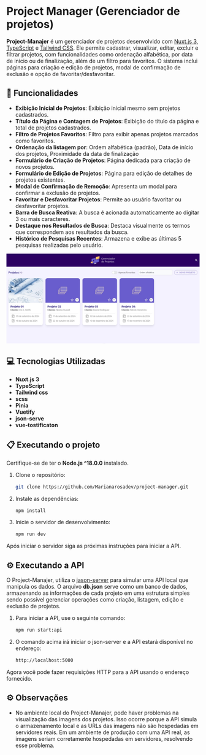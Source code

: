 # Project Manager (Gerenciador de projetos)

**Project-Manajer** é um gerenciador de projetos desenvolvido com [Nuxt.js 3](https://nuxt.com/), [TypeScript](https://www.typescriptlang.org/) e  [Tailwind CSS](https://reactjs.org/). Ele permite cadastrar, visualizar, editar, excluir e filtrar projetos, com funcionalidades como ordenação alfabética, por data de início ou de finalização, além de um filtro para favoritos. O sistema inclui páginas para criação e edição de projetos, modal de confirmação de exclusão e opção de favoritar/desfavoritar.

## 🚀 Funcionalidades

- **Exibição Inicial de Projetos**: Exibição inicial mesmo sem projetos cadastrados.
- **Título da Página e Contagem de Projetos**: Exibição do título da página e total de projetos cadastrados.
- **Filtro de Projetos Favoritos**: Filtro para exibir apenas projetos marcados como favoritos.
- **Ordenação da listagem por**: Ordem alfabética (padrão), Data de início dos projetos, Proximidade da data de finalização
- **Formulário de Criação de Projetos**: Página dedicada para criação de novos projetos.
- **Formulário de Edição de Projetos**: Página para edição de detalhes de projetos existentes.
- **Modal de Confirmação de Remoção**: Apresenta um modal para confirmar a exclusão de projetos.
- **Favoritar e Desfavoritar Projetos**: Permite ao usuário favoritar ou desfavoritar projetos.
- **Barra de Busca Reativa**: A busca é acionada automaticamente ao digitar 3 ou mais caracteres.
- **Destaque nos Resultados de Busca**: Destaca visualmente os termos que correspondem aos resultados da busca.
- **Histórico de Pesquisas Recentes**: Armazena e exibe as últimas 5 pesquisas realizadas pelo usuário.

![Screenshot da aplicação](./src/assets/readme/Pagina-inicial.jpeg)

## 💻 Tecnologias Utilizadas

- **Nuxt.js 3**
- **TypeScript**
- **Tailwind css**
- **scss**
- **Pinia**
- **Vuetify**
- **json-serve**
- **vue-tostificaton**

## 📋 Executando o projeto

Certifique-se de ter o **Node.js ^18.0.0** instalado.

1. Clone o repositório: 
   ```sh
   git clone https://github.com/Marianarosadev/project-manager.git
   
2. Instale as dependências: 
   ```sh
   npm install

3. Inicie o servidor de desenvolvimento: 
   ```sh
   npm run dev

 Após iniciar o servidor siga as próximas instruções para iniciar a API.

## ⚙️ Executando a API

O Project-Manajer, utiliza o  [jason-server](https://www.npmjs.com/package/json-server) para simular uma API local que manipula os dados. O arquivo **db.json** serve como um banco de dados, armazenando as informações de cada projeto em uma estrutura simples sendo possível gerenciar operações como criação, listagem, edição e exclusão de projetos.

1. Para iniciar a API, use o seguinte comando: 
   ```sh
   npm run start:api

2. O comando acima irá iniciar o json-server e a API estará disponível no endereço: 
   ```sh
   http://localhost:5000

Agora você pode fazer requisições HTTP para a API usando o endereço fornecido.

 ## ⚙️ Observações

 - No ambiente local do Project-Manajer, pode haver problemas na visualização das imagens dos projetos. Isso ocorre porque a API simula o armazenamento local e as URLs das imagens não são hospedadas em servidores reais. Em um ambiente de produção com uma API real, as imagens seriam corretamente hospedadas em servidores, resolvendo esse problema.
